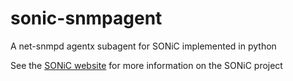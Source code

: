 # sonic-snmpagent
A net-snmpd agentx subagent for SONiC implemented in python

See the [SONiC website](http://azure.github.io/SONiC/) for more information on the SONiC project
